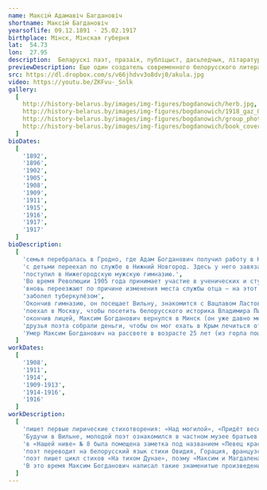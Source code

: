 ```yaml
---
name: Максі́м Адамавіч Багдановіч
shortname: Максі́м Багдановіч
yearsoflife: 09.12.1891 - 25.02.1917
birthplace: Мінск, Мінская губерня
lat:  54.73
lon:  27.95
description:  Беларускі паэт, празаік, публіцыст, дасьледчык, літаратуразнавец, перакладчык, клясык беларускае літаратуры
previewDescription: Еще один создатель современного белорусского литературного языка и классик белорусской литературы, чье имя также известно, как и имена Якуба Коласа и Янки Купалы, — Максим Богданович. За свою очень короткую жизнь (25 лет) он успел прославиться как белорусский поэт, литературовед, переводчик и публицист.
src: https://dl.dropbox.com/s/v66jhdvv3o8dvj0/akula.jpg
video: https://youtu.be/ZKFvu-_Snlk
gallery:
  [
    http://history-belarus.by/images/img-figures/bogdanowich/herb.jpg,
    http://history-belarus.by/images/img-figures/bogdanowich/1918_gaz_Goman.jpg,
    http://history-belarus.by/images/img-figures/bogdanowich/group_photo.jpg,
    http://history-belarus.by/images/img-figures/bogdanowich/book_cover.jpg,
  ]
bioDates: 
  [
    '1892',
    '1896',
    '1902',
    '1905',
    '1908',
    '1909',
    '1911',
    '1915',
    '1916',
    '1917',
    '1917'
  ]
bioDescription: 
  [
    'семья перебралась в Гродно, где Адам Богданович получил работу в Крестьянском поземельном банке.',
    'с детьми переехал по службе в Нижний Новгород. Здесь у него завязались дружеские отношения с Максимом Горьким',
    'поступил в Нижегородскую мужскую гимназию.',
    'Во время Революции 1905 года принимает участие в ученических и студенческих демонстрациях, за что получает аттестацию «неблагонадёжного ученика»',
    'вновь переезжают по причине изменения места службы отца — на этот раз в Ярославль',
    'заболел туберкулёзом',
    'Окончив гимназию, он посещает Вильну, знакомится с Вацлавом Ластовским, Антоном и Иваном Луцкевичами и другими деятелями белорусского Возрождения.',
    'поехал в Москву, чтобы посетить белорусского историка Владимира Пичету (будущего первого ректора Белорусского государственного университета). Исследователь повлиял на взгляды поэта, которые он высказал в статье «Белорусское возрождение».',
    'окончив лицей, Максим Богданович вернулся в Минск (он уже давно мечтал о возвращении на родную землю)[6], где жил на квартире Змитрока Бядули.',
    'друзья поэта собрали деньги, чтобы он мог ехать в Крым лечиться от туберкулёза. Но лечение не помогло',
    'Умер Максим Богданович на рассвете в возрасте 25 лет (из горла пошла кровь).'
  ]
workDates: 
  [
    '1908',
    '1911',
    '1914',
    '1909-1913',
    '1914-1916',
    '1916'
  ]
workDescription: 
  [
    'пишет первые лирические стихотворения: «Над могилой», «Придёт весна», «На чужбине», которые были опубликованы в «Нашей ниве»',
    'Будучи в Вильне, молодой поэт ознакомился в частном музее братьев Луцкевичей с коллекциями древних раритетов, и под их впечатлением написал стихотворение «Слуцкие ткачихи»',
    'в «Нашей ниве» № 8 была помещена заметка под названием «Певец красоты». Это была первая рецензия на сборник «Венок», написал её Антон Луцкевич: «… не общественные темы занимают главным образом поэта: он прежде всего ищет красоты»',
    'поэт переводит на белорусский язык стихи Овидия, Горация, французского поэта Поля Верлена. Кроме того, в этот период Максим Богданович занимается разработкой концепции истории развития белорусской литературы от древности до начала XX столетия',
    'поэт пишет цикл стихов «На тихом Дунае», поэму «Максим и Магдалена», другие произведения.',
    'В это время Максим Богданович написал такие знаменитые произведения, как «Стратим-лебедь» и «Погоня»'
  ]
---
```


